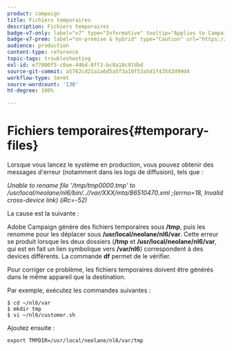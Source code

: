 ```yaml
---
product: campaign
title: Fichiers temporaires
description: Fichiers temporaires
badge-v7-only: label="v7" type="Informative" tooltip="Applies to Campaign Classic v7 only"
badge-v7-prem: label="on-premise & hybrid" type="Caution" url="https://experienceleague.adobe.com/docs/campaign-classic/using/installing-campaign-classic/architecture-and-hosting-models/hosting-models-lp/hosting-models.html?lang=en" tooltip="Applies to on-premise and hybrid deployments only"
audience: production
content-type: reference
topic-tags: troubleshooting
exl-id: e77800f5-c0ae-446d-8ff3-bc8a18c97dbd
source-git-commit: a5762cd21a1a6d5a5f3a10f53a5d1f43542d99d4
workflow-type: tm+mt
source-wordcount: '130'
ht-degree: 100%

---
```


# Fichiers temporaires{#temporary-files}



Lorsque vous lancez le système en production, vous pouvez obtenir des messages d&#39;erreur (notamment dans les logs de diffusion), tels que :

*Unable to rename file &#39;/tmp/tmp0000.tmp&#39; to /usr/local/neolane/nl6/bin/..//var/XXX/mta/86510470.xml ;(errno=18, Invalid cross-device link) (iRc=-52)*

La cause est la suivante :

Adobe Campaign génère des fichiers temporaires sous **/tmp**, puis les renomme pour les déplacer sous **/usr/local/neolane/nl6/var**. Cette erreur se produit lorsque les deux dossiers (**/tmp** et **/usr/local/neolane/nl6/var**, qui est en fait un lien symbolique vers **/var/nl6**) correspondent à des devices différents. La commande **df** permet de le vérifier.

Pour corriger ce problème, les fichiers temporaires doivent être générés dans le même appareil que la destination.

Par exemple, exécutez les commandes suivantes :

```
$ cd ~/nl6/var
$ mkdir tmp
$ vi ~/nl6/customer.sh
```

Ajoutez ensuite :

```
export TMPDIR=/usr/local/neolane/nl6/var/tmp 
```
